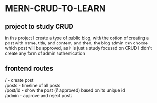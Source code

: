 # MERN-CRUD-TO-LEARN
## project to study CRUD

in this project I create a type of public blog, with the option of creating a post with name, title, and content, and then, the blog admin can choose which post will be approved, as it is just a study
focused on CRUD I didn't create any form of admin authentication

## frontend routes

/ - create post  
/posts - timeline of all posts  
/post/id - show the post (if approved) based on its unique id  
/admin - approve and reject posts  